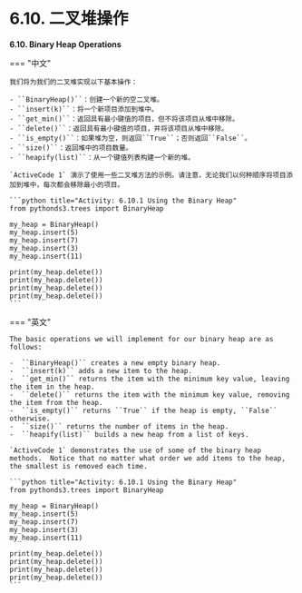 # 6.10. 二叉堆操作

**6.10. Binary Heap Operations**

=== "中文"

    我们将为我们的二叉堆实现以下基本操作：
    
    - ``BinaryHeap()``：创建一个新的空二叉堆。
    - ``insert(k)``：将一个新项目添加到堆中。
    - ``get_min()``：返回具有最小键值的项目，但不将该项目从堆中移除。
    - ``delete()``：返回具有最小键值的项目，并将该项目从堆中移除。
    - ``is_empty()``：如果堆为空，则返回``True``；否则返回``False``。
    - ``size()``：返回堆中的项目数量。
    - ``heapify(list)``：从一个键值列表构建一个新的堆。
    
    `ActiveCode 1` 演示了使用一些二叉堆方法的示例。请注意，无论我们以何种顺序将项目添加到堆中，每次都会移除最小的项目。
    
    ```python title="Activity: 6.10.1 Using the Binary Heap"
    from pythonds3.trees import BinaryHeap
    
    my_heap = BinaryHeap()
    my_heap.insert(5)
    my_heap.insert(7)
    my_heap.insert(3)
    my_heap.insert(11)
    
    print(my_heap.delete())
    print(my_heap.delete())
    print(my_heap.delete())
    print(my_heap.delete())
    ```

=== "英文"

    The basic operations we will implement for our binary heap are as follows:
    
    -  ``BinaryHeap()`` creates a new empty binary heap.
    -  ``insert(k)`` adds a new item to the heap.
    -  ``get_min()`` returns the item with the minimum key value, leaving the item in the heap.
    -  ``delete()`` returns the item with the minimum key value, removing the item from the heap.
    -  ``is_empty()`` returns ``True`` if the heap is empty, ``False`` otherwise.
    -  ``size()`` returns the number of items in the heap.
    -  ``heapify(list)`` builds a new heap from a list of keys.
    
    `ActiveCode 1` demonstrates the use of some of the binary heap methods.  Notice that no matter what order we add items to the heap, the smallest is removed each time.
    
    ```python title="Activity: 6.10.1 Using the Binary Heap"
    from pythonds3.trees import BinaryHeap
    
    my_heap = BinaryHeap()
    my_heap.insert(5)
    my_heap.insert(7)
    my_heap.insert(3)
    my_heap.insert(11)
    
    print(my_heap.delete())
    print(my_heap.delete())
    print(my_heap.delete())
    print(my_heap.delete())
    ```
